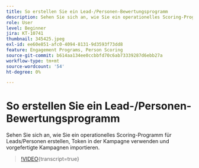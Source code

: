 ```yaml
---
title: So erstellen Sie ein Lead-/Personen-Bewertungsprogramm
description: Sehen Sie sich an, wie Sie ein operationelles Scoring-Programm für Leads/Personen erstellen, Token in der Kampagne verwenden und vorgefertigte Kampagnen importieren.
role: User
level: Beginner
jira: KT-10741
thumbnail: 345425.jpeg
exl-id: ee60e851-afc0-4094-8131-9d3593f73dd8
feature: Engagement Programs, Person Scoring
source-git-commit: b614aa134ee0ccbbfd70c6ab73339287d6ebb27a
workflow-type: tm+mt
source-wordcount: '54'
ht-degree: 0%

---
```


# So erstellen Sie ein Lead-/Personen-Bewertungsprogramm

Sehen Sie sich an, wie Sie ein operationelles Scoring-Programm für Leads/Personen erstellen, Token in der Kampagne verwenden und vorgefertigte Kampagnen importieren.

>[!VIDEO](https://video.tv.adobe.com/v/345425/?quality=12&learn=on){transcript=true}
